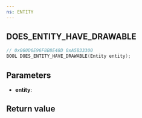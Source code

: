 ```yaml
---
ns: ENTITY
---
```

## DOES_ENTITY_HAVE_DRAWABLE

```c
// 0x060D6E96F8B8E48D 0xA5B33300
BOOL DOES_ENTITY_HAVE_DRAWABLE(Entity entity);
```


## Parameters
* **entity**: 

## Return value
